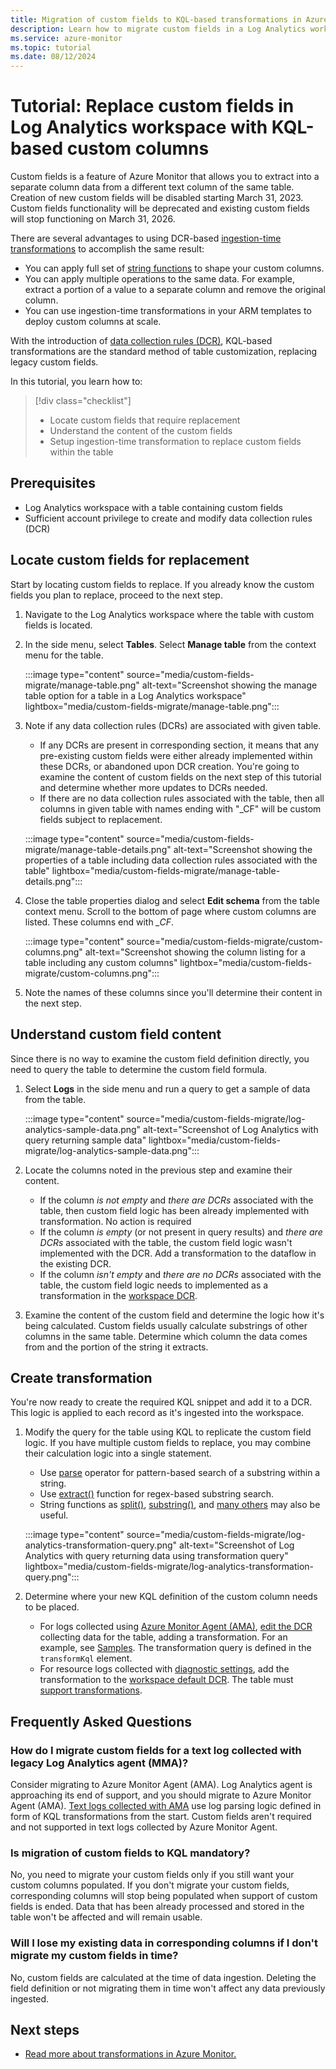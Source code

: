 ```yaml
---
title: Migration of custom fields to KQL-based transformations in Azure Monitor
description: Learn how to migrate custom fields in a Log Analytics workspace in Azure Monitor with KQL-based custom columns using transformations. 
ms.service: azure-monitor
ms.topic: tutorial 
ms.date: 08/12/2024
---
```



# Tutorial: Replace custom fields in Log Analytics workspace with KQL-based custom columns

Custom fields is a feature of Azure Monitor that allows you to extract into a separate column data from a different text column of the same table. Creation of new custom fields will be disabled starting March 31, 2023. Custom fields functionality will be deprecated and existing custom fields will stop functioning on March 31, 2026.

There are several advantages to using DCR-based [ingestion-time transformations](../essentials/data-collection-transformations.md) to accomplish the same result:

- You can apply full set of [string functions](/azure/data-explorer/kusto/query/scalarfunctions#string-functions) to shape your custom columns.
- You can apply multiple operations to the same data. For example, extract a portion of a value to a separate column and remove the original column.
- You can use ingestion-time transformations in your ARM templates to deploy custom columns at scale.

With the introduction of [data collection rules (DCR)](../essentials/data-collection-rule-overview.md), KQL-based transformations are the standard method of table customization, replacing legacy custom fields.

In this tutorial, you learn how to:

> [!div class="checklist"]
> * Locate custom fields that require replacement
> * Understand the content of the custom fields
> * Setup ingestion-time transformation to replace custom fields within the table


## Prerequisites

- Log Analytics workspace with a table containing custom fields
- Sufficient account privilege to create and modify data collection rules  (DCR)



## Locate custom fields for replacement
Start by locating custom fields to replace. If you already know the custom fields  you plan to replace, proceed to the next step.

1. Navigate to the Log Analytics workspace where the table with custom fields is located.
2. In the side menu, select **Tables**. Select **Manage table** from the context menu for the table.

    :::image type="content" source="media/custom-fields-migrate/manage-table.png" alt-text="Screenshot showing the manage table option for a table in a Log Analytics workspace" lightbox="media/custom-fields-migrate/manage-table.png":::

1. Note if any data collection rules (DCRs) are associated with given table. 
   
    - If any DCRs are present in corresponding section, it means that any pre-existing custom fields were either already implemented within these DCRs, or abandoned upon DCR creation. You're going to examine the content of custom fields on the next step of this tutorial and determine whether more updates to DCRs needed.
    - If there are no data collection rules associated with the table, then all columns in given table with names ending with "_CF" will be custom fields subject to replacement.

    :::image type="content" source="media/custom-fields-migrate/manage-table-details.png" alt-text="Screenshot showing the properties of a table including data collection rules associated with the table" lightbox="media/custom-fields-migrate/manage-table-details.png":::

2. Close the table properties dialog and select **Edit schema** from the table context menu. Scroll to the bottom of page where custom columns are listed. These columns end with *_CF*.

    :::image type="content" source="media/custom-fields-migrate/custom-columns.png" alt-text="Screenshot showing the column listing for a table including any custom columns" lightbox="media/custom-fields-migrate/custom-columns.png":::

1. Note the names of these columns since you'll determine their content in the next step.

## Understand custom field content
Since there is no way to examine the custom field definition directly, you need to query the table to determine the custom field formula.

1. Select **Logs** in the side menu and run a query to get a sample of data from the table.

    :::image type="content" source="media/custom-fields-migrate/log-analytics-sample-data.png" alt-text="Screenshot of Log Analytics with query returning sample data" lightbox="media/custom-fields-migrate/log-analytics-sample-data.png":::

1. Locate the columns noted in the previous step and examine their content.
    - If the column *is not empty* and *there are DCRs* associated with the table, then custom field logic has been already implemented with transformation. No action is required
    - If the column *is empty* (or not present in query results) and *there are DCRs* associated with the table, the custom field logic wasn't implemented with the DCR. Add a transformation to the dataflow in the existing DCR.
    - If the column *isn't empty* and *there are no DCRs* associated with the table, the custom field logic needs to implemented as a transformation in the [workspace DCR](../essentials/data-collection-transformations-workspace.md).

1. Examine the content of the custom field and determine the logic how it's being calculated. Custom fields usually calculate substrings of other columns in the same table. Determine which column the data comes from and the portion of the string it extracts.

## Create transformation
You're now ready to create the required KQL snippet and add it to a DCR. This logic is applied to each record as it's ingested into the workspace.

1. Modify the query for the table using KQL to replicate the custom field logic. If you have multiple custom fields to replace, you may combine their calculation logic into a single statement.

    - Use [parse](/azure/data-explorer/kusto/query/parseoperator) operator for pattern-based search of a substring within a string.
    - Use [extract()](/azure/data-explorer/kusto/query/extractfunction) function for regex-based substring search.
    - String functions as [split()](/azure/data-explorer/kusto/query/splitfunction), [substring()](/azure/data-explorer/kusto/query/substringfunction), and [many others](/azure/data-explorer/kusto/query/scalarfunctions#string-functions) may also be useful.

    :::image type="content" source="media/custom-fields-migrate/log-analytics-transformation-query.png" alt-text="Screenshot of Log Analytics with query returning data using transformation query" lightbox="media/custom-fields-migrate/log-analytics-transformation-query.png":::

2. Determine where your new KQL definition of the custom column needs to be placed.
 
    - For logs collected using [Azure Monitor Agent (AMA)](../agents/agents-overview.md), [edit the DCR](../essentials/data-collection-rule-edit.md) collecting data for the table, adding a transformation. For an example, see [Samples](../essentials/data-collection-transformations.md#samples). The transformation query is defined in the `transformKql` element.
    - For resource logs collected with [diagnostic settings](../essentials/diagnostic-settings.md), add the transformation to the [workspace default DCR](../essentials/data-collection-transformations-workspace.md). The table must [support transformations](../logs/tables-feature-support.md).



## Frequently Asked Questions

### How do I migrate  custom fields for a text log collected with legacy Log Analytics agent (MMA)?

Consider migrating to Azure Monitor Agent (AMA). Log Analytics agent is approaching its end of support, and you should migrate to Azure Monitor Agent (AMA). [Text logs collected with AMA](../agents/data-collection-text-log.md) use log parsing logic defined in form of KQL transformations from the start. Custom fields aren't required and not supported in text logs collected by Azure Monitor Agent.

### Is migration of custom fields to KQL mandatory?

No, you need to migrate your custom fields only if you still want your custom columns populated. If you don't migrate your custom fields, corresponding columns will stop being populated when support of custom fields is ended. Data that has been already processed and stored in the table won't be affected and will remain usable.

### Will I lose my existing data in corresponding columns if I don't migrate my custom fields in time?

No, custom fields are calculated at the time of data ingestion. Deleting the field definition or not migrating them in time won't affect any data previously ingested.

## Next steps

- [Read more about transformations in Azure Monitor.](../essentials/data-collection-transformations.md)

